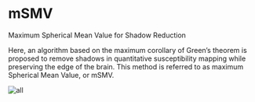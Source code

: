 # mSMV
 Maximum Spherical Mean Value for Shadow Reduction

Here, an algorithm based on the maximum corollary of Green’s theorem is proposed to remove shadows in quantitative susceptibility mapping while preserving the edge of the brain. This method is referred to as maximum Spherical Mean Value, or mSMV.

![all](https://github.com/agr78/mSMV/assets/69256818/b1039d29-f765-4a81-931d-86e1914f4da2)
